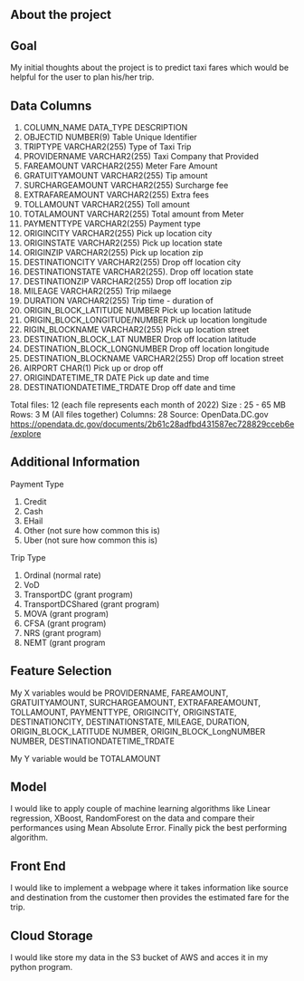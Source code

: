 ## About the project

## Goal
My initial thoughts about the project is to predict taxi fares which would be helpful for the user to plan his/her trip. <br>


## Data Columns

1.  COLUMN_NAME		DATA_TYPE		                DESCRIPTION <br>
2.  OBJECTID			NUMBER(9)		             Table Unique Identifier	<br>
3.  TRIPTYPE			VARCHAR2(255)	           Type of Taxi Trip <br>
4.  PROVIDERNAME		VARCHAR2(255)	         Taxi Company that Provided 								
5.  FAREAMOUNT			VARCHAR2(255)	         Meter Fare Amount <br>
6.  GRATUITYAMOUNT		VARCHAR2(255)	       Tip amount <br>
7.  SURCHARGEAMOUNT		VARCHAR2(255)	       Surcharge fee <br>
8.  EXTRAFAREAMOUNT		VARCHAR2(255)	       Extra fees <br>
9.  TOLLAMOUNT			VARCHAR2(255)	         Toll amount <br>
10. TOTALAMOUNT		VARCHAR2(255)	           Total amount from Meter 								
11. PAYMENTTYPE		VARCHAR2(255)	           Payment type <br>
12. ORIGINCITY			VARCHAR2(255)        	 Pick up location city <br>
13. ORIGINSTATE		VARCHAR2(255)	           Pick up location state <br>
14. ORIGINZIP			VARCHAR2(255)	           Pick up location zip <br>
15. DESTINATIONCITY		VARCHAR2(255)	       Drop off location city <br>
16. DESTINATIONSTATE		VARCHAR2(255).    Drop off location state <br>
17. DESTINATIONZIP		VARCHAR2(255)	       Drop off location zip <br>
18. MILEAGE			VARCHAR2(255)	             Trip milaege <br>
19. DURATION			VARCHAR2(255)	           Trip time - duration of 								
20. ORIGIN_BLOCK_LATITUDE	NUMBER		       Pick up location latitude <br>
21. ORIGIN_BLOCK_LONGITUDE/NUMBER		       Pick up location longitude <br>
22. RIGIN_BLOCKNAME		VARCHAR2(255)	       Pick up location street 								
23. DESTINATION_BLOCK_LAT	NUMBER		       Drop off location latitude <br>
24. DESTINATION_BLOCK_LONGNUMBER		       Drop off location longitude <br>
25. DESTINATION_BLOCKNAME	VARCHAR2(255)	   Drop off location street 							
26. AIRPORT			CHAR(1)		                 Pick up or drop off 									
27. ORIGINDATETIME_TR	DATE			           Pick up date and time	 <br>
28. DESTINATIONDATETIME_TRDATE			       Drop off date and time	 <br>

Total files: 12 (each file represents each month of 2022)
Size : 25 - 65 MB
Rows: 3 M (All files together)
Columns: 28
Source: OpenData.DC.gov
https://opendata.dc.gov/documents/2b61c28adfbd431587ec728829cceb6e/explore

## Additional Information
Payment Type <br>
1.	Credit <br>
2.	Cash <br>
3.	EHail  <br>
4.	Other (not sure how common this is) <br>
5.	Uber (not sure how common this is) <br>

Trip Type <br>
1.	Ordinal (normal rate) <br>
2.	VoD <br>
3.	TransportDC (grant program) <br>
4.	TransportDCShared (grant program) <br>
5.	MOVA (grant program) <br>
6.	CFSA (grant program) <br>
7.	NRS (grant program) <br>
8.	NEMT (grant program <br>

## Feature Selection
My X variables would be PROVIDERNAME, FAREAMOUNT, GRATUITYAMOUNT, SURCHARGEAMOUNT, EXTRAFAREAMOUNT, TOLLAMOUNT, PAYMENTTYPE, ORIGINCITY, ORIGINSTATE, DESTINATIONCITY, DESTINATIONSTATE, MILEAGE, DURATION, ORIGIN_BLOCK_LATITUDE	NUMBER, ORIGIN_BLOCK_LongNUMBER	NUMBER, DESTINATIONDATETIME_TRDATE

My Y variable would be TOTALAMOUNT

## Model
I would like to apply couple of machine learning algorithms like Linear regression, XBoost, RandomForest on the data and compare their performances using Mean Absolute Error. Finally pick the best performing algorithm. <br>

## Front End
I would like to implement a webpage where it takes information like source and destination from the customer then provides the estimated fare for the trip. <br>

## Cloud Storage
I would like store my data in the S3 bucket of AWS and acces it in my python program. <br>
